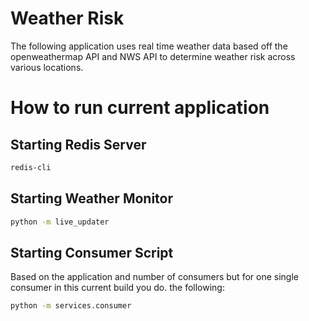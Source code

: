 # Weather Risk

The following application uses real time weather data based off the openweathermap API and NWS API to determine weather risk across various locations.

# How to run current application

## Starting Redis Server

```zsh
redis-cli
```

## Starting Weather Monitor

```zsh
python -m live_updater
```

## Starting Consumer Script

Based on the application and number of consumers but for one single consumer in this current build you do. the following:

```zsh
python -m services.consumer
```